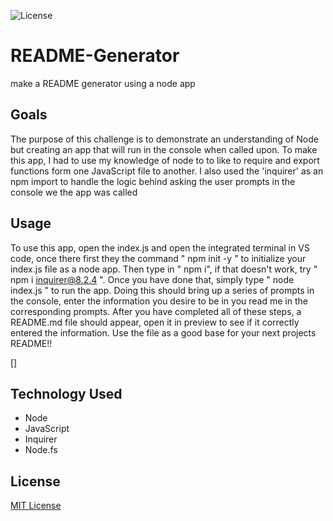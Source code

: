 ![License](https://img.shields.io/badge/License-MIT-blueviolet.svg)
# README-Generator
make a README generator using a node app

## Goals 

The purpose of this challenge is to demonstrate an understanding of Node but creating an app that will run in the console when called upon. To make this app, I had to use my knowledge of node to to like to require and export functions form one JavaScript file to another. I also used the 'inquirer' as an npm import to handle the logic behind asking the user prompts in the console we the app was called

## Usage 

To use this app, open the index.js and open the integrated terminal in VS code, once there first they the command " npm init -y " to initialize your index.js file as a node app. Then type in " npm i", if that doesn't work, try " npm i inquirer@8.2.4 ". Once you have done that, simply type " node index.js " to run the app. Doing this should bring up a series of prompts in the console, enter the information you desire to be in you read me in the corresponding prompts. After you have completed all of these steps, a README.md file should appear, open it in preview to see if it correctly entered the information. Use the file as a good base for your next projects README!!

[]

## Technology Used

* Node
* JavaScript
* Inquirer
* Node.fs

## License 

[MIT License](https://choosealicense.com/licenses/mit/)
